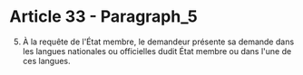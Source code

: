 # Article 33 - Paragraph_5

5. À la requête de l'État membre, le demandeur présente sa demande dans les langues nationales ou officielles dudit État membre ou dans l'une de ces langues.
